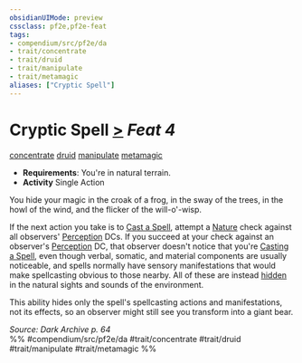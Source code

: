 ```yaml
---
obsidianUIMode: preview
cssclass: pf2e,pf2e-feat
tags:
- compendium/src/pf2e/da
- trait/concentrate
- trait/druid
- trait/manipulate
- trait/metamagic
aliases: ["Cryptic Spell"]
---
```

# Cryptic Spell  [>](../../Rules/core-rulebook/chapter-9-playing-the-game.md#Actions "Single Action") *Feat 4*  
[concentrate](../../Rules/traits/concentrate.md)  [druid](../../Rules/traits/druid.md)  [manipulate](../../Rules/traits/manipulate.md)  [metamagic](../../Rules/traits/metamagic.md)  

- **Requirements**: You're in natural terrain.
- **Activity** Single Action

You hide your magic in the croak of a frog, in the sway of the trees, in the howl of the wind, and the flicker of the will-o'-wisp.

If the next action you take is to [Cast a Spell](../../Rules/actions/cast-a-spell.md), attempt a [Nature](../skills.md#Nature) check against all observers' [Perception](../skills.md#Perception) DCs. If you succeed at your check against an observer's [Perception](../skills.md#Perception) DC, that observer doesn't notice that you're [Casting a Spell](../../Rules/actions/cast-a-spell.md), even though verbal, somatic, and material components are usually noticeable, and spells normally have sensory manifestations that would make spellcasting obvious to those nearby. All of these are instead [hidden](../../Rules/conditions.md#Hidden) in the natural sights and sounds of the environment.

This ability hides only the spell's spellcasting actions and manifestations, not its effects, so an observer might still see you transform into a giant bear.

*Source: Dark Archive p. 64*  
%% #compendium/src/pf2e/da #trait/concentrate #trait/druid #trait/manipulate #trait/metamagic %%